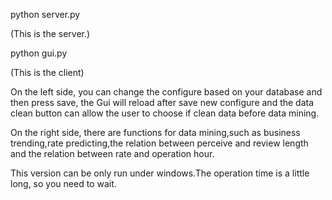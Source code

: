 python  server.py

(This is the server.)

python gui.py

(This is the client)

On the left side, you can change the configure based on your database 
and then press save, the Gui will reload after save new configure and 
the data clean button can allow the user to choose if clean data before
data mining.

On the right side, there are functions for data mining,such as business 
trending,rate predicting,the relation between perceive and review length 
and the relation between rate and operation hour.

This version can be only run under windows.The operation time is a little
long, so you need to wait.